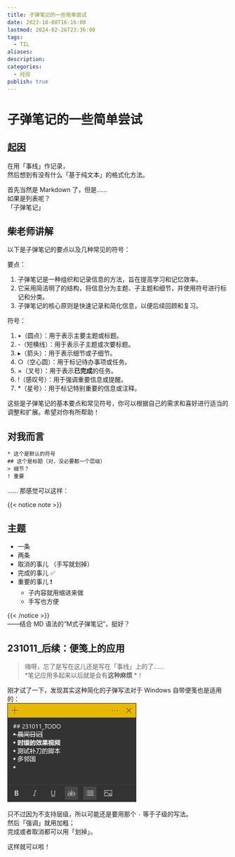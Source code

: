 ```yaml
---  
title: 子弹笔记的一些简单尝试  
date: 2023-10-08T16:16:00  
lastmod: 2024-02-26T23:36:00  
tags:  
  - TIL  
aliases:   
description:   
categories:  
  - 经验  
publish: true  
---  
```

  
# 子弹笔记的一些简单尝试  
  
## 起因  
在用「事线」作记录，  
然后想到有没有什么「基于纯文本」的格式化方法。  
  
首先当然是 Markdown 了，但是……  
如果是列表呢？  
「子弹笔记」  
  
## 柴老师讲解  
以下是子弹笔记的要点以及几种常见的符号：  
  
要点：  
1. 子弹笔记是一种组织和记录信息的方法，旨在提高学习和记忆效率。  
2. 它采用简洁明了的结构，将信息分为主题、子主题和细节，并使用符号进行标记和分类。  
3. 子弹笔记的核心原则是快速记录和简化信息，以便后续回顾和复习。  
  
符号：  
1. •（圆点）：用于表示主要主题或标题。  
2. -（短横线）：用于表示子主题或次要标题。  
3. ▸（箭头）：用于表示细节或子细节。  
4. ○（空心圆）：用于标记待办事项或任务。  
5. ×（叉号）：用于表示**已完成**的任务。  
6. !（感叹号）：用于强调重要信息或提醒。  
7. \*（星号）：用于标记特别重要的信息或注释。  
  
这些是子弹笔记的基本要点和常见符号，你可以根据自己的需求和喜好进行适当的调整和扩展。希望对你有所帮助！  
  
  
## 对我而言  
```txt  
* 这个是默认的符号  
## 这个是标题（对，没必要都一个层级）  
> 细节？  
! 重要  
```  
  
…… 那感觉可以这样：  
  
{{< notice note >}}  
  
  
## 主题  
* 一条  
* 两条  
* 取消的事儿 （手写就划掉）  
* 完成的事儿 ✅  
* 重要的事儿 ❗   
	* 子内容就用缩进来做  
	* 手写也方便  
  
{{< /notice >}}  
——结合 MD 语法的“M式子弹笔记”，挺好？  
  
## 231011_后续：便笺上的应用  
> 嗨呀，忘了是写在这儿还是写在「事线」上的了……  
> *笔记应用多起来以后就是会有**这种麻烦** *！  
  
刚才试了一下，发现其实这种简化的子弹写法对于 Windows 自带便笺也是适用的：  
![](Assets/Pasted-image-20231011160246.png)  
  
只不过因为不支持层级，所以可能还是要用那个 `-` 等于子级的写法。  
然后「强调」就用加粗；  
完成或者取消都可以用「划掉」。  
  
这样就可以啦！  
  
  
  
  
